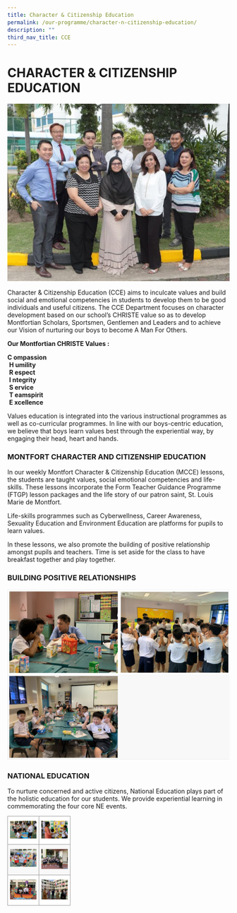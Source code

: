 ```yaml
---
title: Character & Citizenship Education
permalink: /our-programme/character-n-citizenship-education/
description: ""
third_nav_title: CCE
---
```

# **CHARACTER & CITIZENSHIP EDUCATION**

![](/images/CCE%20dept.jpg)

Character & Citizenship Education (CCE) aims to inculcate values and build social and emotional competencies in students to develop them to be good individuals and useful citizens. The CCE Department focuses on character development based on our school’s CHRISTE value so as to develop Montfortian Scholars, Sportsmen, Gentlemen and Leaders and to achieve our Vision of nurturing our boys to become A Man For Others.

****Our Montfortian CHRISTE Values :****

**C ompassion**    
 **H umility**   
 **R espect**    
 **I ntegrity**    
 **S ervice**    
 **T eamspirit**    
 **E xcellence**

Values education is integrated into the various instructional programmes as well as co-curricular programmes. In line with our boys-centric education, we believe that boys learn values best through the experiential way, by engaging their head, heart and hands.

### MONTFORT CHARACTER AND CITIZENSHIP EDUCATION

In our weekly Montfort Character & Citizenship Education (MCCE) lessons, the students are taught values, social emotional competencies and life-skills. These lessons incorporate the Form Teacher Guidance Programme (FTGP) lesson packages and the life story of our patron saint, St. Louis Marie de Montfort.

Life-skills programmes such as Cyberwellness, Career Awareness, Sexuality Education and Environment Education are platforms for pupils to learn values.    

In these lessons, we also promote the building of positive relationship amongst pupils and teachers. Time is set aside for the class to have breakfast together and play together.

### BUILDING POSITIVE RELATIONSHIPS

![](/images/cce1.jpg)

### NATIONAL EDUCATION

To nurture concerned and active citizens, National Education plays part of the holistic education for our students. We provide experiential learning in commemorating the four core NE events.


<table style="border-collapse:collapse;border-spacing:0" class="tg"><thead><tr><th style="background-color:#FFF;border-color:#9b9b9b;border-style:solid;border-width:1px;color:#222;font-family:Arial, sans-serif;font-size:14px;font-weight:bold;overflow:hidden;padding:10px 5px;text-align:center;vertical-align:top;word-break:normal"><img src="/images/IMG_0041.jpg" alt="IMG_0041.JPG" width="60"></th><th style="background-color:#FFF;border-color:#9b9b9b;border-style:solid;border-width:1px;color:#222;font-family:Arial, sans-serif;font-size:14px;font-weight:bold;overflow:hidden;padding:10px 5px;text-align:center;vertical-align:top;word-break:normal"><img src="/images/IMG_0012.jpg" alt="IMG_0012.JPG" width="60"></th></tr></thead><tbody><tr><td style="background-color:#F8F8F8;border-color:#9b9b9b;border-style:solid;border-width:1px;color:#222;font-family:Arial, sans-serif;font-size:14px;font-weight:bold;overflow:hidden;padding:10px 5px;text-align:center;vertical-align:top;word-break:normal"><img src="/images/IMG_0094.jpg" alt="IMG_0094.JPG" width="60"></td><td style="background-color:#F8F8F8;border-color:#9b9b9b;border-style:solid;border-width:1px;color:#222;font-family:Arial, sans-serif;font-size:14px;font-weight:bold;overflow:hidden;padding:10px 5px;text-align:center;vertical-align:top;word-break:normal"><img src="/images/IMG_3170.jpg" alt="IMG_3170.JPG" width="60"></td></tr><tr><td style="background-color:#FFF;border-color:#9b9b9b;border-style:solid;border-width:1px;color:#222;font-family:Arial, sans-serif;font-size:14px;overflow:hidden;padding:10px 5px;text-align:center;vertical-align:top;word-break:normal"><img src="/images/IMG_3794.jpg" alt="IMG_3794.JPG" width="60"></td><td style="background-color:#FFF;border-color:#9b9b9b;border-style:solid;border-width:1px;color:#222;font-family:Arial, sans-serif;font-size:14px;overflow:hidden;padding:10px 5px;text-align:center;vertical-align:top;word-break:normal"><img src="/images/IMG_5342.jpg" alt="IMG_5342.JPG" width="60"></td></tr></tbody></table>